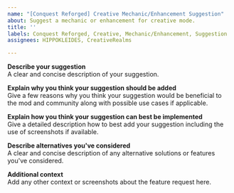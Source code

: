 ```yaml
---
name: "[Conquest Reforged] Creative Mechanic/Enhancement Suggestion"
about: Suggest a mechanic or enhancement for creative mode.
title: ''
labels: Conquest Reforged, Creative, Mechanic/Enhancement, Suggestion
assignees: HIPPOKLEIDES, CreativeRealms

---
```


**Describe your suggestion**    
A clear and concise description of your suggestion.

**Explain why you think your suggestion should be added**    
Give a few reasons why you think your suggestion would be beneficial to the mod and community along with possible use cases if applicable.

**Explain how you think your suggestion can best be implemented**    
Give a detailed description how to best add your suggestion including the use of screenshots if available.

**Describe alternatives you've considered**    
A clear and concise description of any alternative solutions or features you've considered.

**Additional context**    
Add any other context or screenshots about the feature request here.
